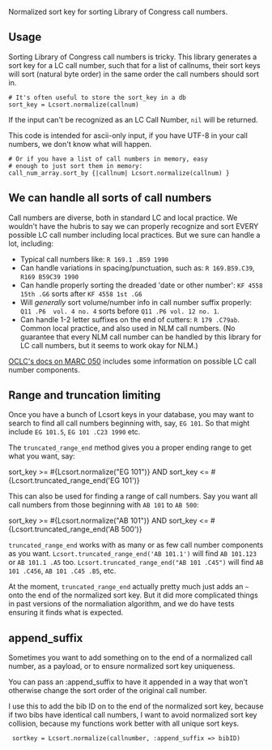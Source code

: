 Normalized sort key for sorting Library of Congress call numbers. 

## Usage

Sorting Library of Congress call numbers is tricky. This library generates
a sort key for a LC call number, such that for a list of callnums, their
sort keys will sort (natural byte order) in the same order the call
numbers should sort in. 

    # It's often useful to store the sort_key in a db
    sort_key = Lcsort.normalize(callnum)

If the input can't be recognized as an LC Call Number, `nil` will be returned. 

This code is intended for ascii-only input, if you have UTF-8 in your
call numbers, we don't know what will happen. 

    # Or if you have a list of call numbers in memory, easy
    # enough to just sort them in memory:
    call_num_array.sort_by {|callnum| Lcsort.normalize(callnum) }

## We can handle all sorts of call numbers

Call numbers are diverse, both in standard LC and local practice.
We wouldn't have the hubris to say we can properly recognize and sort
EVERY possible LC call number including local practices. But we sure
can handle a lot, including:

* Typical call numbers like:  `R 169.1 .B59 1990`
* Can handle variations in spacing/punctuation, such as: `R 169.B59.C39`, `R169 B59C39 1990`
* Can handle properly sorting the dreaded 'date or other number': `KF 4558 15th .G6` sorts after `KF 4558 1st .G6`
* Will _generally_ sort volume/number info in call number suffix properly: `Q11 .P6  vol. 4 no. 4` sorts before `Q11 .P6 vol. 12 no. 1`. 
* Can handle 1-2 letter suffixes on the end of cutters: `R 179 .C79ab`.  Common local practice, and also used in NLM call numbers. (No guarantee that every NLM call number can be handled by this library for LC call numbers, but it seems to work okay for NLM.)
 

[OCLC's docs on MARC 050](http://www.oclc.org/bibformats/en/0xx/050.html) includes some information on possible LC call number components. 

## Range and truncation limiting

Once you have a bunch of Lcsort keys in your database, you may want to search
to find all call numbers beginning with, say, `EG 101`.  So that might include `EG 101.5`, `EG 101 .C23 1990` etc.

The `truncated_range_end` method gives you a proper ending range to get what you want, say:

   sort_key >= #{Lcsort.normalize("EG 101")} AND sort_key <= #{Lcsort.truncated_range_end('EG 101')}

This can also be used for finding a range of call numbers. Say you want all call numbers
from those beginning with `AB 101` to `AB 500`:

   sort_key >= #{Lcsort.normalize("AB 101")} AND sort_key <= #{Lcsort.truncated_range_end('AB 500')}

`truncated_range_end` works with as many or as few call number components as you want. `Lcsort.truncated_range_end('AB 101.1')` will find `AB 101.123` or `AB 101.1 .A5` too. `Lcsort.truncated_range_end("AB 101 .C45")` will find `AB 101 .C456`, `AB 101 .C45 .B5`, etc. 

At the moment, `truncated_range_end` actually pretty much just adds an `~` onto the end
of the normalized sort key. But it did more complicated things in past versions of
the normaliation algorithm, and we do have tests ensuring it finds what is expected. 

## append_suffix

Sometimes you want to add something on to the end of a normalized call number,
as a payload, or to ensure normalized sort key uniqueness. 

You can pass an :append_suffix to have it appended in a way that won't
otherwise change the sort order of the original call number. 

I use this to add the bib ID on to the end of the normalized sort key,
because if two bibs have identical call numbers, I want to avoid 
normalized sort key collision, because my functions work better with
all unique sort keys. 

     sortkey = Lcsort.normalize(callnumber, :append_suffix => bibID)

